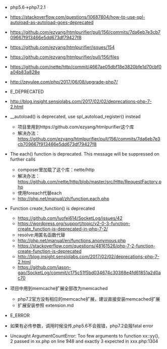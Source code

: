 * php5.6->php7.2.1

* https://stackoverflow.com/questions/10687804/how-to-use-spl-autoload-as-autoload-goes-deprecated
* https://github.com/ezyang/htmlpurifier/pull/156/commits/7da6eb7e3cb709667f913466e5dd673df79427f8
* https://github.com/ezyang/htmlpurifier/issues/154
* https://github.com/ezyang/htmlpurifier/pull/156/files
* https://github.com/nette/http/commit/4667ae05dbf18e3820bfe1d70cbf0a04b83a828e
* http://zeyulee.com/php/2017/06/08/upgrade-php7/


* E_DEPRECATED
* http://blog.insight.sensiolabs.com/2017/02/02/deprecations-php-7-2.html

*  __autoload() is deprecated, use spl_autoload_register() instead
    * 项目里用到https://github.com/ezyang/htmlpurifier这个库
    * 解决办法：https://github.com/ezyang/htmlpurifier/pull/156/commits/7da6eb7e3cb709667f913466e5dd673df79427f8

* The each() function is deprecated. 
    This message will be suppressed on further calls
    * composer里加载了这个库：nette/http 
    * 解决办法：https://github.com/nette/http/blob/master/src/Http/RequestFactory.php
    * 使用foreach代替each
    * http://php.net/manual/zh/function.each.php

* Function create_function() is deprecated
    * https://github.com/luofei614/SocketLog/issues/42
    * https://wordpress.org/support/topic/v2-0-3-function-create_function-is-deprecated-in-php-7-2/
    * resolve:用匿名函数代替
    * http://php.net/manual/en/functions.anonymous.php
    * https://stackoverflow.com/questions/48161526/php-7-2-function-create-function-is-deprecated
    * http://blog.insight.sensiolabs.com/2017/02/02/deprecations-php-7-2.html
    * https://github.com/jason-gao/SocketLog/commit/c175c51f5bd034674c30368e4fd61851a2d0ac70
    
* 项目中用到memcache扩展全部改为memcached
    * php7.2官方没有相应的memcache扩展，建议直接安装memcached扩展
    * 扩展安装参照 extension.md
        
* E_ERROR
 * 如果有必传参数，调用时候没传,php5.6不会报错，php7.2会报fatal error
 * Uncaught ArgumentCountError: Too few arguments to function xx::yy(), 
  2 passed in xx.php on line 948 and exactly 3 expected in xxx.php:1304
    
    
        